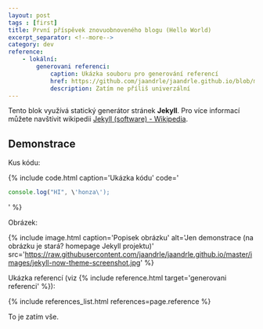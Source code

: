 ```yaml
---
layout: post
tags : [first]
title: První příspěvek znovuobnoveného blogu (Hello World)
excerpt_separator: <!--more-->
category: dev
reference:
    - lokální:
        generovani referenci:
            caption: Ukázka souboru pro generování referencí
            href: https://github.com/jaandrle/jaandrle.github.io/blob/master/_includes/references_list.html
            description: Zatím ne příliš univerzální
---
```


Tento blok využívá statický generátor stránek **Jekyll**. Pro více informací můžete navštívit wikipedii [Jekyll (software) - Wikipedia](https://en.wikipedia.org/wiki/Jekyll_(software)).

<!--more-->

## Demonstrace
Kus kódu:

{% include code.html
    caption='Ukázka kódu'
    code='
```JavaScript
console.log("HI", \'honza\');
```
'
%}

Obrázek:

{% include image.html
    caption='Popisek obrázku'
    alt='Jen demonstrace (na obrázku je stará? homepage Jekyll projektu)'
    src='https://raw.githubusercontent.com/jaandrle/jaandrle.github.io/master/images/jekyll-now-theme-screenshot.jpg'
%}

Ukázka referencí (viz {% include reference.html target='generovani referenci' %}):

{% include references_list.html
    references=page.reference
%}

To je zatím vše.